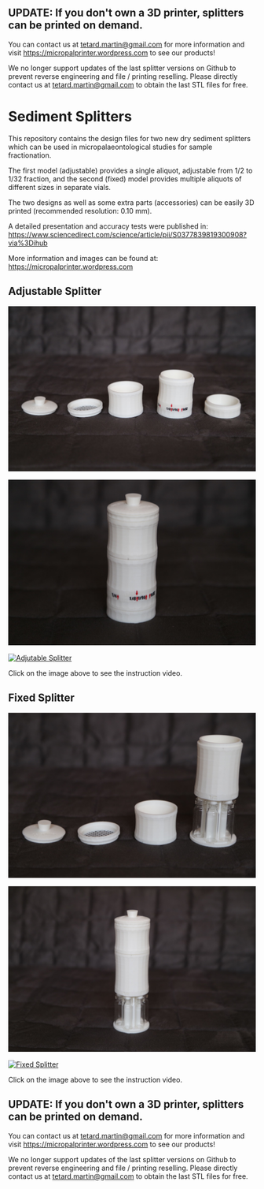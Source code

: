## UPDATE: If you don't own a 3D printer, splitters can be printed on demand.

You can contact us at tetard.martin@gmail.com for more information and visit https://micropalprinter.wordpress.com to see our products!

We no longer support updates of the last splitter versions on Github to prevent reverse engineering and file / printing reselling. Please directly contact us at tetard.martin@gmail.com to obtain the last STL files for free.

# Sediment Splitters

This repository contains the design files for two new dry sediment splitters which can be used in micropalaeontological studies for sample fractionation.

The first model (adjustable) provides a single aliquot, adjustable from 1/2 to 1/32 fraction, and the second (fixed) model provides multiple aliquots of different sizes in separate vials.

The two designs as well as some extra parts (accessories) can be easily 3D printed (recommended resolution: 0.10 mm).

A detailed presentation and accuracy tests were published in: https://www.sciencedirect.com/science/article/pii/S0377839819300908?via%3Dihub

More information and images can be found at: https://micropalprinter.wordpress.com

## Adjustable Splitter

![AdjustableSplitterParts](adjustable_parts.jpg "Adjustable Splitter Parts")

![AdjustableSplitterWhole](adjustable_whole.jpg "Adjustable Splitter Whole")

[![Adjutable Splitter](https://i.imgur.com/HpgqUH7.png)](https://youtu.be/wMSDQfF5-Y8 "Adjustable Splitter")

Click on the image above to see the instruction video.

## Fixed Splitter

![FixedSplitterParts](fixed_parts.jpg "Fixed Splitter Parts")

![FixedSplitterWhole](fixed_whole.jpg "Fixed Splitter Whole")

[![Fixed Splitter](https://i.imgur.com/77N3Q1R.png)](https://youtu.be/7vonAb4hXPM "Fixed Splitter")

Click on the image above to see the instruction video.


## UPDATE: If you don't own a 3D printer, splitters can be printed on demand.

You can contact us at tetard.martin@gmail.com for more information and visit https://micropalprinter.wordpress.com to see our products!

We no longer support updates of the last splitter versions on Github to prevent reverse engineering and file / printing reselling. Please directly contact us at tetard.martin@gmail.com to obtain the last STL files for free.
